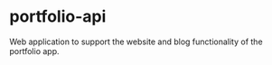 # portfolio-api
Web application to support the website and blog functionality of the portfolio app.
